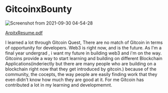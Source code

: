 # GitcoinxBounty

![Screenshot from 2021-09-30 04-54-28](https://user-images.githubusercontent.com/75042859/135362012-dc715411-65a2-443f-9aec-2250a2ffbe2e.png)

[ArpitxResume.pdf](https://github.com/ArpitxGit/GitcoinxBounty/files/7255554/ArpitxResume.pdf)


I learned a lot through Gitcoin Quest, There are no match of Gitcoin in terms of opportunity for developers.
Web3 is right now, and is the future. As I'm a final year undergrad , i want my future in building web3 and i'm on the way. Gitcoins provide a way to start learning and building on different Blockchain Applications(inderiectly but there are many people who are building on a blockchain right now that they get introduced by gitcoin.) because of the community, the cocepts, the way people are easily finding work that they even didn't know how much they are good at it.
For me Gitcoin has contributed a lot in my learning and developmemnt.
